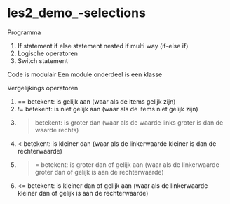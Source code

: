 # les2_demo_-selections
Programma

1. If statement
       if else statement
       nested if
       multi way (if-else if)
2. Logische operatoren
3. Switch statement

Code is modulair
Een module onderdeel is een klasse

Vergelijkings operatoren
1. == betekent: is gelijk aan (waar als de items gelijk zijn)
2. != betekent: is niet gelijk aan (waar als de items niet gelijk zijn)
3. > betekent: is groter dan (waar als de waarde links groter is dan de waarde rechts)
4. < betekent: is kleiner dan (waar als de linkerwaarde kleiner is dan de rechterwaarde)
5. >= betekent: is groter dan of gelijk aan (waar als de linkerwaarde groter dan of gelijk is aan de rechterwaarde)
6. <= betekent: is kleiner dan of gelijk aan (waar als de linkerwaarde kleiner dan of gelijk is aan de rechterwaarde)